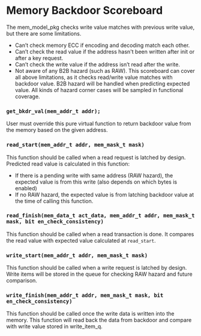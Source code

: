 # Memory Backdoor Scoreboard

The mem_model_pkg checks write value matches with previous write value, but
there are some limitations.
  - Can’t check memory ECC if encoding and decoding match each other.
  - Can’t check the read value if the address hasn't been written after init
     or after a key request.
  - Can’t check the write value if the address isn’t read after the write.
  - Not aware of any B2B hazard (such as RAW).
This scoreboard can cover all above limitations, as it checks read/write value
matches with backdoor value. B2B hazard will be handled when predicting expected
value. All kinds of hazard corner cases will be sampled in functional coverage.

### `get_bkdr_val(mem_addr_t addr);`
User must override this pure virtual function to return backdoor value from the
memory based on the given address.

### `read_start(mem_addr_t addr, mem_mask_t mask)`
This function should be called when a read request is latched by design.
Predicted read value is calculated in this function:
 - If there is a pending write with same address (RAW hazard), the expected value is
 from this write (also depends on which bytes is enabled)
 - If no RAW hazard, the expected value is from latching backdoor value at the
 time of calling this function.

### `read_finish(mem_data_t act_data, mem_addr_t addr, mem_mask_t mask, bit en_check_consistency)`
This function should be called when a read transaction is done. It compares the read
value with expected value calculated at `read_start`.

### `write_start(mem_addr_t addr, mem_mask_t mask)`
This function should be called when a write request is latched by design.
Write items will be stored in the queue for checking RAW hazard and future comparison.

### `write_finish(mem_addr_t addr, mem_mask_t mask, bit en_check_consistency)`
This function should be called once the write data is written into the memory.
This function will read back the data from backdoor and compare with write value stored
in write_item_q.
